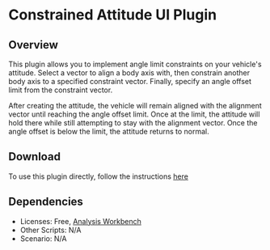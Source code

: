 # Constrained Attitude UI Plugin

## **Overview**
   
This plugin allows you to implement angle limit constraints on your vehicle's attitude. Select a vector to align a body axis with, then constrain another body axis to a specified constraint vector. Finally, specify an angle offset limit from the constraint vector.

After creating the attitude, the vehicle will remain aligned with the alignment vector until reaching the angle offset limit. Once at the limit, the attitude will hold there while still attempting to stay with the alignment vector. Once the angle offset is below the limit, the attitude returns to normal.

## **Download**  
 
To use this plugin directly, follow the instructions [here](https://agiweb.secure.force.com/code/articles/Custom_Solution/Constrained-Attitude-UI-Plugin)

## **Dependencies**

* Licenses: Free, [Analysis Workbench](https://www.agi.com/products/stk-systems-bundle/stk-analysis-workbench)
* Other Scripts: N/A
* Scenario: N/A